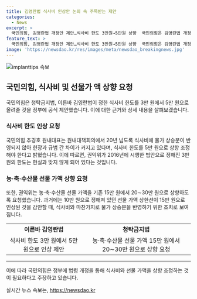 ```yaml
---
title: 김영란법 식사비 인상안 논의 속 주목받는 제안
categories:
  - News
excerpt: >
  국민의힘, 김영란법 개정안 제안…식사비 한도 3만원→5만원 상향  국민의힘은 김영란법 개정안을 통해 식사비 한도를 3만 원에서 5만 원으로 올리는 공식 제안을 했다. 이에 대해 추경호 원내대표는 식사비에 물가 상승분이 반영되지 않아 현장과 규범 간 차이가 커지고 있다고 설명했으며, 농·축·수산물 선물 가액도 기존보다 상향 조정을 요청했다. 권익위는 이에 대해 식사비 한도는 2016년 이후로 계속 3만 원으로 유지됐지만, 농축산물 선물 가액은 15만 원에서 20∼30만 원으로 상향 조정될 것이라고 말했다.
feature_text: >
  국민의힘, 김영란법 개정안 제안…식사비 한도 3만원→5만원 상향  국민의힘은 김영란법 개정안을 통해 식사비 한도를 3만 원에서 5만 원으로 올리는 공식 제안을 했다. 이에 대해 추경호 원내대표는 식사비에 물가 상승분이 반영되지 않아 현장과 규범 간 차이가 커지고 있다고 설명했으며, 농·축·수산물 선물 가액도 기존보다 상향 조정을 요청했다. 권익위는 이에 대해 식사비 한도는 2016년 이후로 계속 3만 원으로 유지됐지만, 농축산물 선물 가액은 15만 원에서 20∼30만 원으로 상향 조정될 것이라고 말했다.
image: 'https://newsdao.kr/res/images/meta/newsdao_breakingnews.jpg'
---
```


<p><img src="https://newsdao.kr/res/images/meta/newsdao_breakingnews.jpg" alt="implanttips 속보" /></p>

<h2 data-ke-size="size26">국민의힘, 식사비 및 선물가 액 상향 요청</h2>

<p data-ke-size="size16">국민의힘은 청탁금지법, 이른바 김영란법이 정한 식사비 한도를 3만 원에서 5만 원으로 올려줄 것을 정부에 공식 제안했습니다. 이에 대한 근거와 상세 내용을 살펴보겠습니다.</p>

<h3>식사비 한도 인상 요청</h3>

<p data-ke-size="size16">국민의힘 추경호 원내대표는 원내대책회의에서 20년 넘도록 식사비에 물가 상승분이 반영되지 않아 현장과 규범 간 차이가 커지고 있다며, 식사비 한도를 5만 원으로 상향 조정해야 한다고 밝혔습니다. 이에 따르면, 권익위가 2016년에 시행한 법안으로 정해진 3만 원의 한도는 현실과 맞지 않게 되어 있다는 것입니다.</p>

<h3>농·축·수산물 선물 가액 상향 요청</h3>

<p data-ke-size="size16">또한, 권익위는 농·축·수산물 선물 가액을 기존 15만 원에서 20∼30만 원으로 상향하도록 요청했습니다. 과거에는 10만 원으로 정해져 있던 선물 가액 상한선이 15만 원으로 인상된 것을 감안할 때, 식사비와 마찬가지로 물가 상승분을 반영하기 위한 조치로 보여집니다.</p>

<table>
    <tr>
        <td style="text-align: center; height: 17px;"><b>이른바 김영란법</b></td>
        <td style="text-align: center; height: 17px;"><b>청탁금지법</b></td>
    </tr>
    <tr>
        <td style="text-align: center; height: 17px;">식사비 한도 3만 원에서 5만 원으로 인상 제안</td>
        <td style="text-align: center; height: 17px;">농·축·수산물 선물 가액 15만 원에서 20∼30만 원으로 상향 요청</td>
    </tr>
</table>

<hr>

<p data-ke-size="size16">이에 따라 국민의힘은 정부에 법령 개정을 통해 식사비와 선물 가액을 상향 조정하는 것이 필요하다고 주장하고 있습니다.</p>
실시간 뉴스 속보는, <a href="https://newsdao.kr" rel="dofollow">https://newsdao.kr</a>


